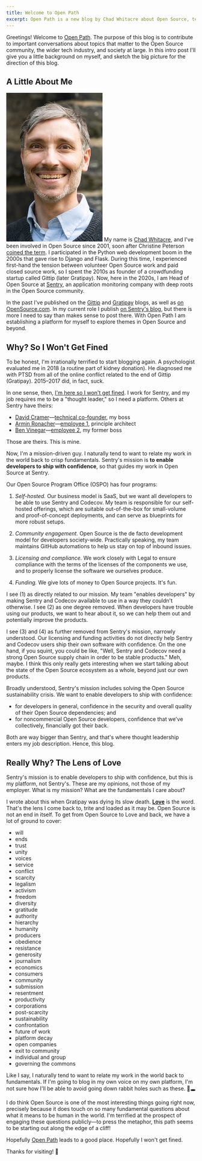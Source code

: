 ```yaml
---
title: Welcome to Open Path
excerpt: Open Path is a new blog by Chad Whitacre about Open Source, tech, and society
---
```


Greetings! Welcome to [Open Path](/). The purpose of this blog is to contribute
to important conversations about topics that matter to the Open Source
community, the wider tech industry, and society at large. In this intro post
I'll give you a little background on myself, and sketch the big picture for the
direction of this blog.

## A Little About Me

<img src="/assets/chadwhitacre.jpg" class="float-left"> My name is [Chad
Whitacre](https://chadwhitacre.com/), and I've been involved in Open Source
since 2001, soon after Christine Peterson [coined the
term](https://opensource.com/article/18/2/coining-term-open-source-software). I
participated in the Python web development boom in the 2000s that gave rise to
Django and Flask. During this time, I experienced first-hand the tension
between volunteer Open Source work and paid closed source work, so I spent the
2010s as founder of a crowdfunding startup called Gittip (later Gratipay). Now,
here in the 2020s, I am Head of Open Source at
[Sentry](https://sentry.io/welcome/), an application monitoring company with
deep roots in the Open Source community.

In the past I've published on the [Gittip](https://blog.gittip.com/) and
[Gratipay](https://gratipay.news) blogs, as well as [on
OpenSource.com](https://opensource.com/users/whit537). In my current role I
publish [on Sentry's blog](https://blog.sentry.io/authors/chad-whitacre/), but
there is more I need to say than makes sense to post there. With Open Path I am
establishing a platform for myself to explore themes in Open Source and beyond.

## Why? So I Won't Get Fined

To be honest, I'm irrationally terrified to start blogging again. A
psychologist evaluated me in 2018 (a routine part of kidney donation). He
diagnosed me with PTSD from all of the online conflict related to the end of
Gittip (Gratipay). 2015–2017 did, in fact, suck.

In one sense, then, [I'm here so I won't get
fined](https://www.youtube.com/watch?v=rmABbHSOTqQ). I work for Sentry, and my job
requires me to be a "thought leader," so I need a platform. Others at Sentry
have theirs:

- [David Cramer](https://cra.mr/)—[technical
  co-founder](https://github.com/getsentry/sentry/commit/3c2e87573d3bd16f61cf08fece0638cc47a4fc22), my boss
- [Armin Ronacher](https://lucumr.pocoo.org/)—[employee
  1](https://blog.sentry.io/welcome-armin-ronacher/), principle architect
- [Ben
  Vinegar](https://benv.ca/)—[employee
  2](https://blog.sentry.io/welcome-ben-vinegar/), my former boss

Those are theirs. This is mine.

Now, I'm a mission-driven guy. I naturally tend to want to relate my work in
the world back to crisp fundamentals. Sentry's mission is **to enable
developers to ship with confidence**, so that guides my work in Open Source at
Sentry.

Our Open Source Program Office (OSPO) has four programs:

1. _Self-hosted._ Our business model is SaaS, but we want all developers to be
   able to use Sentry and Codecov. My team is responsible for our self-hosted
   offerings, which are suitable out-of-the-box for small-volume and
   proof-of-concept deployments, and can serve as blueprints for more robust
   setups.

1. _Community engagement._ Open Source is the de facto development model for
   developers society-wide. Practically speaking, my team maintains GitHub
   automations to help us stay on top of inbound issues.

1. _Licensing and compliance._ We work closely with Legal to ensure compliance
   with the terms of the licenses of the components we use, and to properly
   license the software we ourselves produce.

1. _Funding._ We give lots of money to Open Source projects. It's fun.

I see (1) as directly related to our mission. My team "enables developers" by
making Sentry and Codecov available to use in a way they couldn't otherwise. I
see (2) as one degree removed. When developers have trouble using our products,
we want to hear about it, so we can help them out and potentially improve the
products.

I see (3) and (4) as further removed from Sentry's mission, narrowly
understood. Our licensing and funding activities do not directly help Sentry
and Codecov users ship their own software with confidence. On the one hand, if
you squint, you could be like, "Well, Sentry and Codecov need a strong Open
Source supply chain in order to be stable products." Meh, maybe. I think this
only really gets interesting when we start talking about the state of the Open
Source ecosystem as a whole, beyond just our own products.

Broadly understood, Sentry's mission includes solving the Open Source
sustainability crisis. We want to enable developers to ship with confidence:

- for developers in general, confidence in the security and overall quality of
  their Open Source dependencies; and
- for noncommercial Open Source developers, confidence that we've collectively,
  financially got their back.

Both are way bigger than Sentry, and that's where thought leadership enters my
job description. Hence, this blog.

## Really Why? The Lens of Love

Sentry's mission is to enable developers to ship with confidence, but this is
my platform, not Sentry's. These are my opinions, not those of my employer.
What is my mission? What are the fundamentals I care about?

I wrote about this when Gratipay was dying its slow death.
[**Love**](https://opensource.com/open-organization/16/9/openness-means-to-what-end)
is the word. That's the lens I come back to, trite and loaded as it may be.
Open Source is not an end in itself. To get from Open Source to Love and back,
we have a lot of ground to cover:

- will
- ends
- trust
- unity
- voices
- service
- conflict
- scarcity
- legalism
- activism
- freedom
- diversity
- gratitude
- authority
- hierarchy
- humanity
- producers
- obedience
- resistance
- generosity
- journalism
- economics
- consumers
- community
- submission
- resentment
- productivity
- corporations
- post-scarcity
- sustainability
- confrontation
- future of work
- platform decay
- open companies
- exit to community
- individual and group
- governing the commons

Like I say, I naturally tend to want to relate my work in the world back to
fundamentals. If I'm going to blog in my own voice on my own platform, I'm not
sure how I'll be able to avoid going down rabbit holes such as these. 🐰🕳️

I do think Open Source is one of the most interesting things going right now,
precisely because it does touch on so many fundamental questions about what it
means to be human in the world. I'm terrified at the prospect of engaging these
questions publicly—to press the metaphor, this path seems to be starting out along the
edge of a cliff!

Hopefully [Open Path](https://openpath.chadwhitacre.com/) leads to a good
place. Hopefully I won't get fined.

Thanks for visiting! 💃
